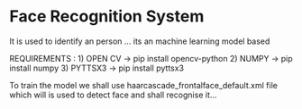 # Face Recognition System
 It is used to identify an person ... its an machine learning model based

REQUIREMENTS :
                1) OPEN CV -> pip install opencv-python
                2) NUMPY   -> pip install numpy
                3) PYTTSX3 -> pip install pyttsx3

To train the model we shall use haarcascade_frontalface_default.xml file which
will is used to detect face and shall recognise it...